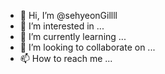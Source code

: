 - 👋 Hi, I’m @sehyeonGillll
- 👀 I’m interested in ...
- 🌱 I’m currently learning ...
- 💞️ I’m looking to collaborate on ...
- 📫 How to reach me ...

<!---
sehyeonGillll/sehyeonGillll is a ✨ special ✨ repository because its `README.md` (this file) appears on your GitHub profile.
You can click the Preview link to take a look at your changes.
--->
